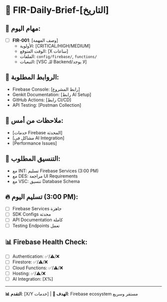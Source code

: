 # 📅 FIR-Daily-Brief-[التاريخ]

## 🎯 مهام اليوم:
- [ ] **FIR-001**: [وصف المهمة]
  - الأولوية: [CRITICAL/HIGH/MEDIUM]
  - الوقت المتوقع: [X ساعات]
  - الملفات: `config/firebase/`, `functions/`
  - التبعيات: [VSC للـ Backend/لا يوجد]

## 🔗 الروابط المطلوبة:
- Firebase Console: [رابط المشروع]
- Genkit Documentation: [رابط AI Setup]
- GitHub Actions: [رابط CI/CD]
- API Testing: [Postman Collection]

## 📝 ملاحظات من أمس:
- [خدمات Firebase المحدثة]
- [مشاكل في AI Integration]
- [Performance Issues]

## 🤝 التنسيق المطلوب:
- مع INT: تسليم Firebase Services (3:00 PM)
- مع DES: مراجعة UI Requirements
- مع VSC: تنسيق Database Schema

## 🔥 تسليم اليوم (3:00 PM):
- [ ] Firebase Services جاهزة
- [ ] SDK Configs محدثة
- [ ] API Documentation كاملة
- [ ] Testing Endpoints تعمل

## 📊 Firebase Health Check:
- [ ] Authentication: ✅/⚠️/❌
- [ ] Firestore: ✅/⚠️/❌
- [ ] Cloud Functions: ✅/⚠️/❌
- [ ] Hosting: ✅/⚠️/❌
- [ ] AI Integration: [X%]

---
**📊 التقدم**: [X/Y خدمات] | **🎯 الهدف**: Firebase ecosystem مستقر وسريع